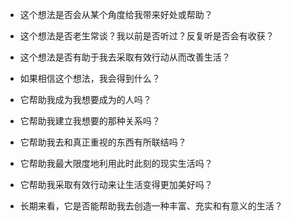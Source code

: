 - 这个想法是否会从某个角度给我带来好处或帮助？
- 这个想法是否老生常谈？我以前是否听过？反复听是否会有收获？
- 这个想法是否有助于我去采取有效行动从而改善生活？
- 如果相信这个想法，我会得到什么？

- 它帮助我成为我想要成为的人吗？
- 它帮助我建立我想要的那种关系吗？
- 它帮助我去和真正重视的东西有所联结吗？
- 它帮助我最大限度地利用此时此刻的现实生活吗？
- 它帮助我采取有效行动来让生活变得更加美好吗？
- 长期来看，它是否能帮助我去创造一种丰富、充实和有意义的生活？